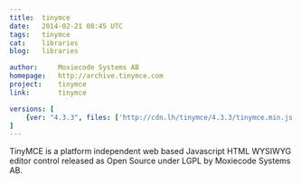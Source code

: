 ```yaml
---
title:	tinymce
date:	2014-02-21 08:45 UTC
tags:	tinymce
cat:	libraries
blog:	libraries

author:		Moxiecode Systems AB
homepage:	http://archive.tinymce.com
project:	tinymce
link:		tinymce

versions: [
	{ver: "4.3.3", files: ['http://cdn.lh/tinymce/4.3.3/tinymce.min.js', 'http://cdn.lh/tinymce/4.3.3/jquery.tinymce.min.js', 'http://cdn.lh/tinymce/4.3.3/plugins/anchor/plugin.min.js', 'http://cdn.lh/tinymce/4.3.3/plugins/colorpicker/plugin.min.js']}
]
---
```


TinyMCE is a platform independent web based Javascript HTML WYSIWYG editor control released as Open Source under LGPL by Moxiecode Systems AB.